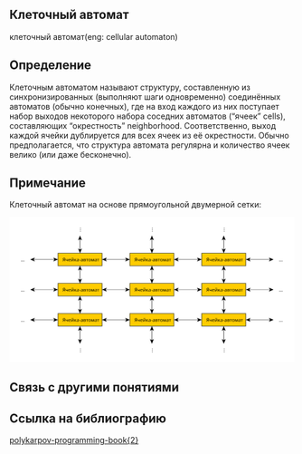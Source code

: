 
##  Клеточный автомат
клеточный автомат(eng: cellular automaton) 

## Определение
Клеточным автоматом называют структуру, составленную из синхронизированных (выполняют шаги одновременно) соединённых автоматов (обычно конечных), где на вход каждого из них поступает набор выходов некоторого набора соседних автоматов (“ячеек” cells), составляющих “окрестность” neighborhood. Соответственно, выход каждой ячейки дублируется для всех ячеек из её окрестности. Обычно предполагается, что структура автомата регулярна и количество ячеек велико (или даже бесконечно).

## Примечание

Клеточный автомат на основе прямоугольной двумерной сетки:

![cellular automaton](https://github.com/vernikkkkkkkkkkkkkkkkkkk/concept_new/blob/main/images/2d_cell_automaton.svg)

## Связь с другими понятиями

## Ссылка на библиографию
[polykarpov-programming-book{2}](https://github.com/vernikkkkkkkkkkkkkkkkkkk/concept_new/blob/main/bibliography/polykarpov-programming-book%7B2%7D.md)
